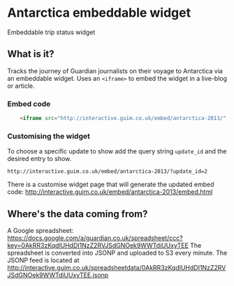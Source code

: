 # Antarctica embeddable widget

Embeddable trip status widget

## What is it?
Tracks the journey of Guardian journalists on their voyage to Antarctica via an embeddable widget.
Uses an `<iframe>` to embed the widget in a live-blog or article.

### Embed code
```html
    <iframe src="http://interactive.guim.co.uk/embed/antarctica-2013/" style="width: 100%; height: 560px; overflow: hidden;" seamless frameborder="0" scrolling="no"></iframe>
````

### Customising the widget
To choose a specific update to show add the query string `update_id` and the desired entry to show.

`http://interactive.guim.co.uk/embed/antarctica-2013/?update_id=2`

There is a customise widget page that will generate the updated embed code: http://interactive.guim.co.uk/embed/antarctica-2013/embed.html

## Where's the data coming from?
A Google spreadsheet: https://docs.google.com/a/guardian.co.uk/spreadsheet/ccc?key=0AkRR3zKqdlUHdDI1NzZ2RVJSdGNOek9WWTdiUUxyTEE
The spreadsheet is converted into JSONP and uploaded to S3 every minute.
The JSONP feed is located at http://interactive.guim.co.uk/spreadsheetdata/0AkRR3zKqdlUHdDI1NzZ2RVJSdGNOek9WWTdiUUxyTEE.jsonp
